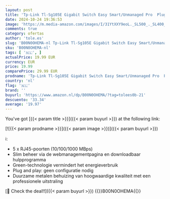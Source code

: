 ```yaml
---
layout: post
title: 'Tp-Link Tl-Sg105E Gigabit Switch Easy Smart/Unmanaged Pro  Plug En Play  Gigabit Poorten  Metalen Behuizing  Vlan  Qos  Smart Managed. 5 Port Zwart'
date: 2024-10-24 19:36:53
image: 'https://m.media-amazon.com/images/I/31YtXXY9eoL._SL500_._SL400_.jpg'
comments: true
category: ofertas
author: 'tole.es'
slug: 'B00N0OHEMA-nl Tp-Link Tl-Sg105E Gigabit Switch Easy Smart/Unmanaged Pro...'
sku: 'B00N0OHEMA-nl'
tags: [ '🇳🇱', ]
actualPrice: 19.99 EUR
currency: EUR
price: 19.99
comparePrice: 29.99 EUR
prodname: 'Tp-Link Tl-Sg105E Gigabit Switch Easy Smart/Unmanaged Pro  Plug En Play  Gigabit Poorten  Metalen Behuizing  Vlan  Qos  Smart Managed. 5 Port Zwart'
country: 'nl'
flag: '🇳🇱'
brand: ''
buyurl: 'https://www.amazon.nl/dp/B00N0OHEMA/?tag=tolees0b-21'
descuento: '33.34'
average: '19.97'
---
```


You've got [{{< param title >}}]({{< param buyurl >}}) at the following link:

[![{{< param prodname >}}]({{< param image >}})]({{< param buyurl >}})

ℹ️:

- 5 x RJ45-poorten (10/100/1000 MBps)
- Slim beheer via de webmanagementpagina en downloadbaar hulpprogramma
- Green-technologie vermindert het energieverbruik
- Plug and play: geen configuratie nodig
- Duurzame metalen behuizing van hoogwaardige kwaliteit met een professionele uitstraling

[🛒 Check the deal!!]({{< param buyurl >}})
{{<world>}}B00N0OHEMA{{</world>}}
